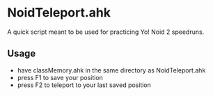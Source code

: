 # NoidTeleport.ahk
A quick script meant to be used for practicing Yo! Noid 2 speedruns.

## Usage
- have classMemory.ahk in the same directory as NoidTeleport.ahk
- press F1 to save your position
- press F2 to teleport to your last saved position
